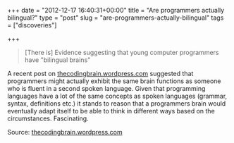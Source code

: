 +++
date = "2012-12-17 16:40:31+00:00"
title = "Are programmers actually bilingual?"
type = "post"
slug = "are-programmers-actually-bilingual"
tags = ["discoveries"]

+++

>[There is] Evidence suggesting that young computer programmers have "bilingual brains"

<!--more-->
A recent post on [thecodingbrain.wordpress.com](http://thecodingbrain.wordpress.com) suggested that programmers might actually exhibit the same brain functions as someone who is fluent in a second spoken language. Given that programming languages have a lot of the same concepts as spoken languages (grammar, syntax, definitions etc.) it stands to reason that a programmers brain would eventually adapt itself to be able to think in different ways based on the circumstances. Fascinating.

Source: [thecodingbrain.wordpress.com](http://thecodingbrain.wordpress.com)
